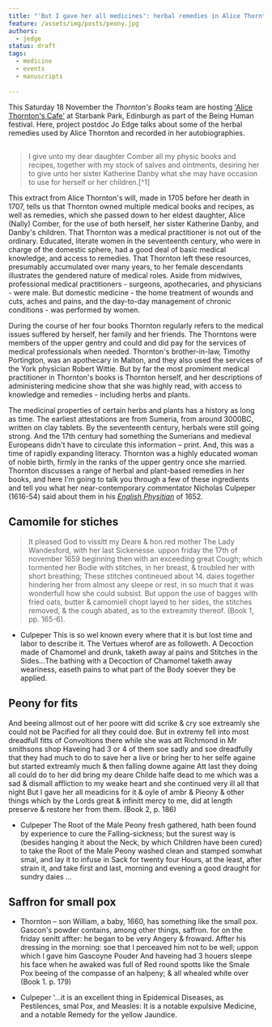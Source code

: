 ```yaml
---
title: "'But I gave her all medicines': herbal remedies in Alice Thornton's Books"
feature: /assets/img/posts/peony.jpg
authors:
  - jedge
status: draft
tags:
  - medicine
  - events
  - manuscripts
  
---
```


This Saturday 18 November the *Thornton's Books* team are hosting ['Alice Thornton's Cafe'](https://thornton.kdl.kcl.ac.uk/posts/news/2023-10-30-being-human-cafe/) at Starbank Park, Edinburgh as part of the Being Human festival. Here, project postdoc Jo Edge talks about some of the herbal remedies used by Alice Thornton and recorded in her autobiographies.

##

> I give unto my dear daughter Comber all my physic books and recipes, together with my stock of salves and ointments, desiring her to give unto her sister Katherine Danby what she may have occasion to use for herself or her children.[^1]

This extract from Alice Thornton's will, made in 1705 before her death in 1707, tells us that Thornton owned multiple medical books and recipes, as well as remedies, which she passed down to her eldest daughter, Alice (Nally) Comber, for the use of both herself, her sister Katherine Danby, and Danby's children. That Thornton was a medical practitioner is not out of the ordinary. Educated, literate women in the seventeenth century, who were in charge of the domestic sphere, had a good deal of basic medical knowledge, and access to remedies. That Thornton left these resources, presumably accumulated over many years, to her female descendants illustrates the gendered nature of medical roles. Aside from midwives, professional medical practitioners - surgeons, apothecaries, and physicians - were male. But domestic medicine - the home treatment of wounds and cuts, aches and pains, and the day-to-day management of chronic conditions - was performed by women.

During the course of her four books Thornton regularly refers to the medical issues suffered by herself, her family and her friends. The Thorntons were members of the upper gentry and could and did pay for the services of medical professionals when needed. Thornton's brother-in-law, Timothy Portington, was an apothecary in Malton, and they also used the services of the York physician Robert Wittie. But by far the most promiment medical practitioner in Thornton's books is Thornton herself, and her descriptions of administering medicine show that she was highly read, with access to knowledge and remedies - including herbs and plants.


The medicinal properties of certain herbs and plants has a history as long as time. The earliest attestations are from Sumeria, from around 3000BC, written on clay tablets. By the seventeenth century, herbals were still going strong. And the 17th century had something the Sumerians and medieval Europeans didn't have to circulate this information – print. And, this was a time of rapidly expanding literacy. Thornton was a highly educated woman of noble birth, firmly in the ranks of the upper gentry once she married. Thornton discusses a range of herbal and plant-based remedies in her books, and here I'm going to talk you through a few of these ingredients and tell you what her near-contemporary commentator Nicholas Culpeper (1616-54) said about them in his [*English Physitian*](https://quod.lib.umich.edu/e/eebo/A35365.0001.001?view=toc) of 1652.

## Camomile for stiches

> It pleased God to vissitt my Deare & hon.red mother The Lady Wandesford, with her last Sickenesse. uppon friday the 17th of november 1659 beginning then with an exceeding great Cough; which tormented her Bodie with stitches, in her breast, & troubled her with short breathing; These stitches contineued about 14. daies together hindering her from almost any sleepe or rest, in so much that it was wonderfull how she could subsist. But uppon the use of bagges with fried oats, butter & camomiell chopt layed to her sides,  the stitches removed, & the cough abated, as to the extreamity thereof. (Book 1, pp. 165-6).

-	Culpeper
This is so wel known every where that it is but lost time and labor to describe it. The Vertues wherof are as followeth. A Decoction made of Chamomel and drunk, taketh away al pains and Stitches in the Sides...The bathing with a Decoction of Chamomel taketh away weariness, easeth pains to what part of the Body soever they be applied.

## Peony for fits

And beeing allmost out of her poore witt did scrike  & cry soe extreamly she could not be Pacified for all they could doe. But in extremy fell into most dreadfull fitts of Convoltions there while she was att Richmond in Mr smithsons shop Haveing had 3 or 4 of them soe sadly and soe dreadfully that they had much to do to save her a live or bring her to her selfe againe but started extreamly much & then falling downe againe Att last they doing all could do to her did bring my deare Childe halfe dead to me which was a sad & dismall affliction to my weake heart and she continued very ill all that night But I gave her all meadicins for it & oyle of ambr  & Pieony  & other things which by the Lords great & infinitt mercy to me, did at length preserve & restore her from them. (Book 2, p. 186)

-	Culpeper
The Root of the Male Peony fresh gathered, hath been found by experience to cure the Falling-sickness; but the surest way is (besides hanging it about the Neck, by which Children have been cured) to take the Root of the Male Peony washed clean and stamped somwhat smal, and lay it to infuse in Sack for twenty four Hours, at the least, after strain it, and take first and last, morning and evening a good draught for sundry daies ... 

## Saffron for small pox

-	Thornton – son William, a baby, 1660, has something like the small pox. Gascon's powder contains, among other things, saffron.
for on the friday senitt  affter: he began to be very Angery & froward. Affter his dressing in the morning: soe that I perceaved him not to be well; uppon which I gave him Gascoyne Pouder And haveing had 3 houers sleepe his face when he awaked was full of Red round  spotts like the Smale Pox beeing of the compasse of an halpeny; & all whealed white over (Book 1. p. 179)

-	Culpeper
'...it is an excellent thing in Epidemical Diseases, as Pestilences, smal Pox, and Measles: It is a notable expulsive Medicine, and a notable Remedy for the yellow Jaundice.









